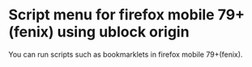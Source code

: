 # Script menu for firefox mobile 79+(fenix) using ublock origin
You can run scripts such as bookmarklets in firefox mobile 79+(fenix).
